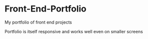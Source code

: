 # Front-End-Portfolio
My portfolio of front end projects

Portfolio is itself responsive and works well even on smaller screens
